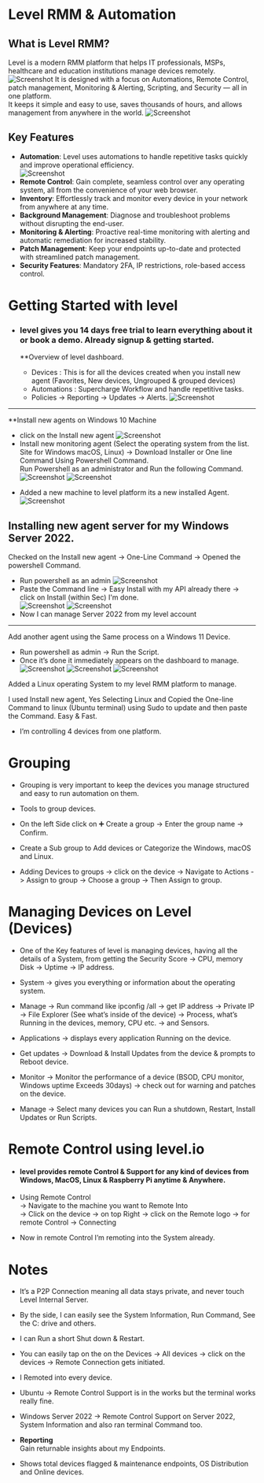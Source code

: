 # Level RMM & Automation

## What is Level RMM?
Level is a modern RMM platform that helps IT professionals, MSPs, healthcare and education institutions manage devices remotely.  
![Screenshot](images/screenshot702.jpg)
It is designed with a focus on Automations, Remote Control, patch management, Monitoring & Alerting, Scripting, and Security — all in one platform.  
It keeps it simple and easy to use, saves thousands of hours, and allows management from anywhere in the world.
![Screenshot](images/screenshot703.jpg)

## Key Features
- **Automation**: Level uses automations to handle repetitive tasks quickly and improve operational efficiency.  
![Screenshot](images/screenshot704.jpg)
- **Remote Control**: Gain complete, seamless control over any operating system, all from the convenience of your web browser.  
- **Inventory**: Effortlessly track and monitor every device in your network from anywhere at any time.  
- **Background Management**: Diagnose and troubleshoot problems without disrupting the end-user.  
- **Monitoring & Alerting**: Proactive real-time monitoring with alerting and automatic remediation for increased stability.  
- **Patch Management**: Keep your endpoints up-to-date and protected with streamlined patch management.  
- **Security Features**: Mandatory 2FA, IP restrictions, role-based access control.  
# Getting Started with level

* ### level gives you 14 days free trial to learn everything about it or book a demo. Already signup & getting started.

  **Overview of level dashboard.
  - Devices : This is for all the devices created when you install new agent (Favorites, New devices, Ungrouped & grouped devices)
  - Automations : Supercharge Workflow and handle repetitive tasks.
  - Policies -> Reporting -> Updates -> Alerts.
![Screenshot](images/screenshot799.jpg)
---

**Install new agents on Windows 10 Machine
* click on the Install new agent 
![Screenshot](images/screenshot707.jpg)
* Install new monitoring agent (Select the operating system from the list. Site for Windows macOS, Linux) -> Download Installer or One line Command Using Powershell Command.  
  Run Powershell as an administrator and Run the following Command.
![Screenshot](images/screenshot708.jpg)
![Screenshot](images/screenshot706.jpg)
- Added a new machine to level platform its a new installed Agent.
![Screenshot](images/screenshot705.jpg)

## Installing new agent server for my Windows Server 2022. 

  Checked on the Install new agent -> One-Line Command -> Opened the powershell Command.  
* Run powershell as an admin 
![Screenshot](images/screenshot711.jpg)
* Paste the Command line -> Easy Install with my API already there -> click on Install (within Sec) I'm done.  
![Screenshot](images/screenshot712.jpg)
![Screenshot](images/screenshot714.jpg)
* Now I can manage Server 2022 from my level account
---

Add another agent using the Same process on a Windows 11 Device.

* Run powershell as admin -> Run the Script.  
* Once it’s done it immediately appears on the dashboard to manage.  
![Screenshot](images/screenshot716.jpg)
![Screenshot](images/screenshot718.jpg)
![Screenshot](images/screenshot)


Added a Linux operating System to my level RMM platform to manage.  

 I used Install new agent, Yes Selecting Linux and Copied the One-line Command to linux (Ubuntu terminal) using Sudo to update and then paste the Command. Easy & Fast.  

* I’m controlling 4 devices from one platform.  

# Grouping

* Grouping is very important to keep the devices you manage structured and easy to run automation on them.  
* Tools to group devices.  
* On the left Side click on ➕ Create a group -> Enter the group name -> Confirm.  

* Create a Sub group to Add devices or Categorize the Windows, macOS and Linux.  

* Adding Devices to groups -> click on the device -> Navigate to Actions -> Assign to group -> Choose a group -> Then Assign to group.  

# Managing Devices on Level (Devices)

* One of the Key features of level is managing devices, having all the details of a System, from getting the Security Score -> CPU, memory Disk -> Uptime -> IP address.

* System -> gives you everything or information about the operating system.  

* Manage -> Run command like ipconfig /all -> get IP address -> Private IP -> File Explorer (See what’s inside of the device) -> Process, what’s Running in the devices, memory, CPU etc. -> and Sensors.  

* Applications -> displays every application Running on the device.  

* Get updates -> Download & Install Updates from the device & prompts to Reboot device.  

* Monitor -> Monitor the performance of a device (BSOD, CPU monitor, Windows uptime Exceeds 30days) -> check out for warning and patches on the device.  

* Manage -> Select many devices you can Run a shutdown, Restart, Install Updates or Run Scripts.  

# Remote Control using level.io

* #### level provides remote Control & Support for any kind of devices from Windows, MacOS, Linux & Raspberry Pi anytime & Anywhere.  

* Using Remote Control  
  -> Navigate to the machine you want to Remote Into  
  -> Click on the device -> on top Right -> click on the Remote logo -> for remote Control -> Connecting  

* Now in remote Control I’m remoting into the System already.
# Notes

- It’s a P2P Connection meaning all data stays private, and never touch Level Internal Server.  
- By the side, I can easily see the System Information, Run Command, See the C: drive and others. 
- I can Run a short Shut down & Restart.  

- You can easily tap on the on the Devices → All devices → click on the devices → Remote Connection gets initiated.  

- I Remoted into every device.  

- Ubuntu → Remote Control Support is in the works but the terminal works really fine.  

- Windows Server 2022 → Remote Control Support on Server 2022, System Information and also ran terminal Command too.  

- **Reporting**  
  Gain returnable insights about my Endpoints.  

- Shows total devices flagged & maintenance endpoints, OS Distribution and Online devices.  
